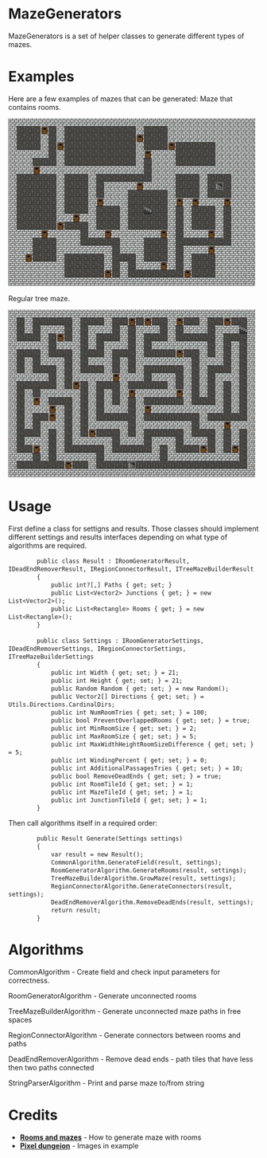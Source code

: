 MazeGenerators
==========

MazeGenerators is a set of helper classes to generate different types of mazes.

Examples
==========

Here are a few examples of mazes that can be generated:
Maze that contains rooms.

![](https://github.com/ApmeM/MazeGenerators/raw/main/Images/RoomMazeGenerator.png)

Regular tree maze.

![](https://github.com/ApmeM/MazeGenerators/raw/main/Images/TreeMazeGenerator.png)

Usage
==========

First define a class for settigns and results.
Those classes should implement different settings and results interfaces depending on what type of algorithms are required.

```
        public class Result : IRoomGeneratorResult, IDeadEndRemoverResult, IRegionConnectorResult, ITreeMazeBuilderResult
        {
            public int?[,] Paths { get; set; }
            public List<Vector2> Junctions { get; } = new List<Vector2>();
            public List<Rectangle> Rooms { get; } = new List<Rectangle>();
        }

        public class Settings : IRoomGeneratorSettings, IDeadEndRemoverSettings, IRegionConnectorSettings, ITreeMazeBuilderSettings
        {
            public int Width { get; set; } = 21;
            public int Height { get; set; } = 21;
            public Random Random { get; set; } = new Random();
            public Vector2[] Directions { get; set; } = Utils.Directions.CardinalDirs;
            public int NumRoomTries { get; set; } = 100;
            public bool PreventOverlappedRooms { get; set; } = true;
            public int MinRoomSize { get; set; } = 2;
            public int MaxRoomSize { get; set; } = 5;
            public int MaxWidthHeightRoomSizeDifference { get; set; } = 5;
            public int WindingPercent { get; set; } = 0;
            public int AdditionalPassagesTries { get; set; } = 10;
            public bool RemoveDeadEnds { get; set; } = true;
            public int RoomTileId { get; set; } = 1;
            public int MazeTileId { get; set; } = 1;
            public int JunctionTileId { get; set; } = 1;
        }
```

Then call algorithms itself in a required order:
```
        public Result Generate(Settings settings)
        {
            var result = new Result();
            CommonAlgorithm.GenerateField(result, settings);
            RoomGeneratorAlgorithm.GenerateRooms(result, settings);
            TreeMazeBuilderAlgorithm.GrowMaze(result, settings);
            RegionConnectorAlgorithm.GenerateConnectors(result, settings);
            DeadEndRemoverAlgorithm.RemoveDeadEnds(result, settings);
            return result;
        }
```

Algorithms
==========

CommonAlgorithm - Create field and check input parameters for correctness.

RoomGeneratorAlgorithm - Generate unconnected rooms

TreeMazeBuilderAlgorithm - Generate unconnected maze paths in free spaces

RegionConnectorAlgorithm - Generate connectors between rooms and paths

DeadEndRemoverAlgorithm - Remove dead ends - path tiles that have less then two paths connected

StringParserAlgorithm - Print and parse maze to/from string

Credits
==========

- [**Rooms and mazes**](https://journal.stuffwithstuff.com/2014/12/21/rooms-and-mazes/) - How to generate maze with rooms
- [**Pixel dungeion**](https://github.com/watabou/pixel-dungeon) - Images in example
